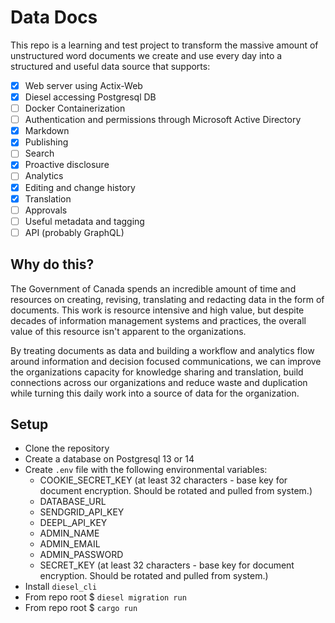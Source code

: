 # Data Docs

This repo is a learning and test project to transform the massive amount of unstructured word documents we create and use every day into a structured and useful data source that supports:

- [x] Web server using Actix-Web
- [x] Diesel accessing Postgresql DB
- [ ] Docker Containerization
- [ ] Authentication and permissions through Microsoft Active Directory
- [x] Markdown
- [x] Publishing
- [ ] Search
- [x] Proactive disclosure
- [ ] Analytics
- [x] Editing and change history
- [x] Translation
- [ ] Approvals
- [ ] Useful metadata and tagging
- [ ] API (probably GraphQL)

## Why do this?
The Government of Canada spends an incredible amount of time and resources on creating, revising, translating and redacting data in the form of documents. This work is resource intensive and high value, but despite decades of information management systems and practices, the overall value of this resource isn't apparent to the organizations. 

By treating documents as data and building a workflow and analytics flow around information and decision focused communications, we can improve the organizations capacity for knowledge sharing and translation, build connections across our organizations and reduce waste and duplication while turning this daily work into a source of data for the organization.


## Setup
* Clone the repository
* Create a database on Postgresql 13 or 14
* Create `.env` file with the following environmental variables:
    * COOKIE_SECRET_KEY (at least 32 characters - base key for document encryption. Should be rotated and pulled from system.)
    * DATABASE_URL
    * SENDGRID_API_KEY
    * DEEPL_API_KEY
    * ADMIN_NAME
    * ADMIN_EMAIL
    * ADMIN_PASSWORD
    * SECRET_KEY (at least 32 characters - base key for document encryption. Should be rotated and pulled from system.)
* Install `diesel_cli`
* From repo root $ `diesel migration run`
* From repo root $ `cargo run`